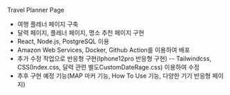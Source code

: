 Travel Planner Page

- 여행 플레너 페이지 구축
 - 달력 페이지, 플레너 페이지, 명소 추천 페이지 구현
 - React, Node.js, PostgreSQL 이용
 - Amazon Web Services, Docker, Github Action를 이용하여 배포
 - 추가 수정 작업으로 반응형 구현(Iphone12pro 반응형 구현)
  -- Tailwindcss, CSS(Index.css, 달력 관련 별도CustomDateRage.css) 이용하여 수정
 - 추후 구현 예정 기능(MAP 마커 기능, How To Use 기능, 다양한 기기 반응형 페이지)

